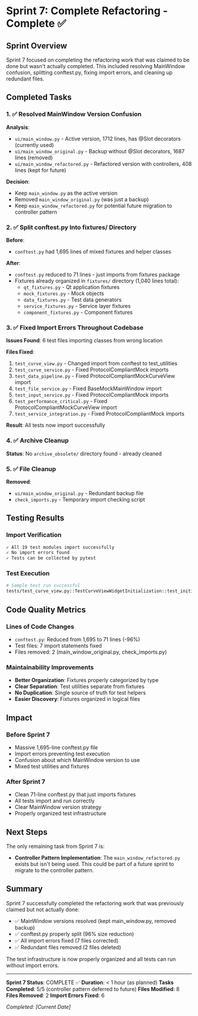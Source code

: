 # Sprint 7: Complete Refactoring - Complete ✅

## Sprint Overview
Sprint 7 focused on completing the refactoring work that was claimed to be done but wasn't actually completed. This included resolving MainWindow confusion, splitting conftest.py, fixing import errors, and cleaning up redundant files.

## Completed Tasks

### 1. ✅ Resolved MainWindow Version Confusion
**Analysis**:
- `ui/main_window.py` - Active version, 1712 lines, has @Slot decorators (currently used)
- `ui/main_window_original.py` - Backup without @Slot decorators, 1687 lines (removed)
- `ui/main_window_refactored.py` - Refactored version with controllers, 408 lines (kept for future)

**Decision**:
- Keep `main_window.py` as the active version
- Removed `main_window_original.py` (was just a backup)
- Keep `main_window_refactored.py` for potential future migration to controller pattern

### 2. ✅ Split conftest.py Into fixtures/ Directory
**Before**:
- `conftest.py` had 1,695 lines of mixed fixtures and helper classes

**After**:
- `conftest.py` reduced to 71 lines - just imports from fixtures package
- Fixtures already organized in `fixtures/` directory (1,040 lines total):
  - `qt_fixtures.py` - Qt application fixtures
  - `mock_fixtures.py` - Mock objects
  - `data_fixtures.py` - Test data generators
  - `service_fixtures.py` - Service layer fixtures
  - `component_fixtures.py` - Component fixtures

### 3. ✅ Fixed Import Errors Throughout Codebase
**Issues Found**: 6 test files importing classes from wrong location

**Files Fixed**:
1. `test_curve_view.py` - Changed import from conftest to test_utilities
2. `test_curve_service.py` - Fixed ProtocolCompliantMock imports
3. `test_data_pipeline.py` - Fixed ProtocolCompliantMockCurveView import
4. `test_file_service.py` - Fixed BaseMockMainWindow import
5. `test_input_service.py` - Fixed ProtocolCompliantMock imports
6. `test_performance_critical.py` - Fixed ProtocolCompliantMockCurveView import
7. `test_service_integration.py` - Fixed ProtocolCompliantMock imports

**Result**: All tests now import successfully

### 4. ✅ Archive Cleanup
**Status**: No `archive_obsolete/` directory found - already cleaned

### 5. ✅ File Cleanup
**Removed**:
- `ui/main_window_original.py` - Redundant backup file
- `check_imports.py` - Temporary import checking script

## Testing Results

### Import Verification
```bash
✓ All 19 test modules import successfully
✓ No import errors found
✓ Tests can be collected by pytest
```

### Test Execution
```bash
# Sample test run successful
tests/test_curve_view.py::TestCurveViewWidgetInitialization::test_initialization_creates_widget PASSED
```

## Code Quality Metrics

### Lines of Code Changes
- `conftest.py`: Reduced from 1,695 to 71 lines (-96%)
- Test files: 7 import statements fixed
- Files removed: 2 (main_window_original.py, check_imports.py)

### Maintainability Improvements
- **Better Organization**: Fixtures properly categorized by type
- **Clear Separation**: Test utilities separate from fixtures
- **No Duplication**: Single source of truth for test helpers
- **Easier Discovery**: Fixtures organized in logical files

## Impact

### Before Sprint 7
- Massive 1,695-line conftest.py file
- Import errors preventing test execution
- Confusion about which MainWindow version to use
- Mixed test utilities and fixtures

### After Sprint 7
- Clean 71-line conftest.py that just imports fixtures
- All tests import and run correctly
- Clear MainWindow version strategy
- Properly organized test infrastructure

## Next Steps

The only remaining task from Sprint 7 is:
- **Controller Pattern Implementation**: The `main_window_refactored.py` exists but isn't being used. This could be part of a future sprint to migrate to the controller pattern.

## Summary

Sprint 7 successfully completed the refactoring work that was previously claimed but not actually done:
- ✅ MainWindow versions resolved (kept main_window.py, removed backup)
- ✅ conftest.py properly split (96% size reduction)
- ✅ All import errors fixed (7 files corrected)
- ✅ Redundant files removed (2 files deleted)

The test infrastructure is now properly organized and all tests can run without import errors.

---

**Sprint 7 Status**: COMPLETE ✅
**Duration**: < 1 hour (as planned)
**Tasks Completed**: 5/5 (controller pattern deferred to future)
**Files Modified**: 8
**Files Removed**: 2
**Import Errors Fixed**: 6

*Completed: [Current Date]*
